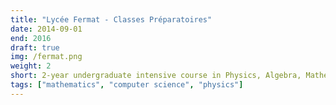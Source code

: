 ```yaml
---
title: "Lycée Fermat - Classes Préparatoires"
date: 2014-09-01
end: 2016
draft: true
img: /fermat.png
weight: 2
short: 2-year undergraduate intensive course in Physics, Algebra, Mathematics Analysis and Theoretical Computer Science
tags: ["mathematics", "computer science", "physics"]
---
```

